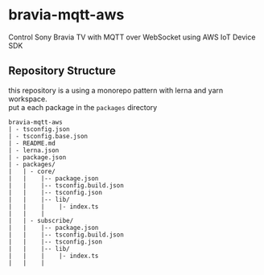 # bravia-mqtt-aws
Control Sony Bravia TV with MQTT over WebSocket using AWS IoT Device SDK

## Repository Structure
this repository is a using a monorepo pattern with lerna and yarn workspace.  
put a each package in the ```packages``` directory

```
bravia-mqtt-aws
| - tsconfig.json
| - tsconfig.base.json
| - README.md
| - lerna.json
| - package.json
| - packages/
|   | - core/
|   |    |-- package.json
|   |    |-- tsconfig.build.json
|   |    |-- tsconfig.json
|   |    |-- lib/
|   |    |    |- index.ts
|   |    |
|   | - subscribe/
|   |    |-- package.json
|   |    |-- tsconfig.build.json
|   |    |-- tsconfig.json
|   |    |-- lib/
|   |    |    |- index.ts
|   |    |
```
